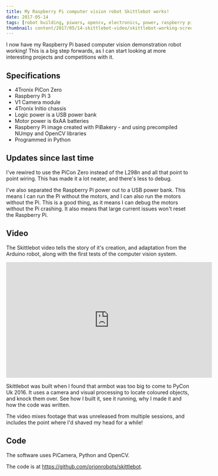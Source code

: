 ```yaml
---
title: My Raspberry Pi computer vision robot Skittlebot works!
date: 2017-05-14
tags: [robot building, piwars, opencv, electronics, power, raspberry pi robotics project, raspberry pi opencv project, gpiozero robotics project]
thumbnail: content/2017/05/14-skittlebot-video/skittlebot-working-screenshot.png
---
```

I now have my Raspberry Pi based  computer vision demonstration robot working! This is a big step forwards, as I can start looking at more interesting projects and competitions with it.

## Specifications

- 4Tronix PiCon Zero
- Raspberry Pi 3
- V1 Camera module
- 4Tronix Initio chassis
- Logic power is a USB power bank
- Motor power is 6xAA batteries
- Raspberry Pi image created with PiBakery - and using precompiled NUmpy and OpenCV libraries
- Programmed in Python

## Updates since last time

I've rewired to use the PiCon Zero instead of the L298n and all that point to point wiring. This has made it a lot neater, and there's less to debug.

I've also separated the Raspberry Pi power out to a USB power bank. This means I can run the Pi without the motors, and I can also run the motors without the Pi. This is a good thing, as it means I can debug the motors without the Pi crashing. It also means that large current issues won't reset the Raspberry Pi.

## Video

The Skittlebot video tells the story of it's creation, and adaptation from the Arduino robot, along with the first tests of the computer vision system.

<iframe width="560" height="315" src="https://www.youtube.com/embed/z14HcflsRW0" frameborder="0" allowfullscreen></iframe>

Skittlebot was built when I found that armbot was too big to come to PyCon Uk 2016. It uses a camera and visual processing to locate coloured objects, and knock them over. See how I built it, see it running, why I made it and how the code was written.

The video mixes footage that was unreleased from multiple sessions, and includes the point where I'd shaved my head for a while!

## Code

The software uses PiCamera, Python and OpenCV.

The code is at <https://github.com/orionrobots/skittlebot>.

